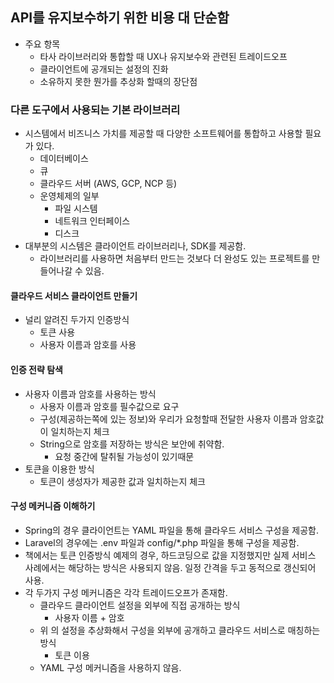 ## API를 유지보수하기 위한 비용 대 단순함
* 주요 항목
  * 타사 라이브러리와 통합할 때 UX나 유지보수와 관련된 트레이드오프
  * 클라이언트에 공개되는 설정의 진화
  * 소유하지 못한 뭔가를 추상화 할때의 장단점
### 다른 도구에서 사용되는 기본 라이브러리
* 시스템에서 비즈니스 가치를 제공할 때 다양한 소프트웨어를 통합하고 사용할 필요가 있다.
  * 데이터베이스
  * 큐
  * 클라우드 서버 (AWS, GCP, NCP 등)
  * 운영체제의 일부
    * 파일 시스템
    * 네트워크 인터페이스
    * 디스크
* 대부분의 시스템은 클라이언트 라이브러리나, SDK를 제공함.
  * 라이브러리를 사용하면 처음부터 만드는 것보다 더 완성도 있는 프로젝트를 만들어나갈 수 있음.
#### 클라우드 서비스 클라이언트 만들기
* 널리 알려진 두가지 인증방식
  * 토큰 사용
  * 사용자 이름과 암호를 사용
#### 인증 전략 탐색
* 사용자 이름과 암호를 사용하는 방식
  * 사용자 이름과 암호를 필수값으로 요구
  * 구성(제공하는쪽에 있는 정보)와 우리가 요청할때 전달한 사용자 이름과 암호값이 일치하는지 체크
  * String으로 암호를 저장하는 방식은 보안에 취약함.
    * 요청 중간에 탈취될 가능성이 있기때문
* 토큰을 이용한 방식
  * 토큰이 생성자가 제공한 값과 일치하는지 체크
#### 구성 메커니즘 이해하기
* Spring의 경우 클라이언트는 YAML 파일을 통해 클라우드 서비스 구성을 제공함.
* Laravel의 경우에는 .env 파일과 config/*.php 파일을 통해 구성을 제공함.
* 책에서는 토큰 인증방식 예제의 경우, 하드코딩으로 값을 지정했지만 실제 서비스 사례에서는 해당하는 방식은 사용되지 않음. 일정 간격을 두고 동적으로 갱신되어 사용.
* 각 두가지 구성 메커니즘은 각각 트레이드오프가 존재함.
  * 클라우드 클라이언트 설정을 외부에 직접 공개하는 방식
    * 사용자 이름 + 암호 
  * 위 의 설정을 추상화해서 구성을 외부에 공개하고 클라우드 서비스로 매칭하는 방식
    * 토큰 이용
  * YAML 구성 메커니즘을 사용하지 않음.